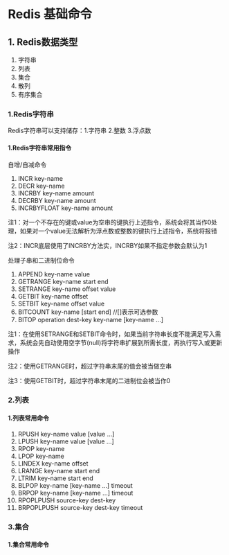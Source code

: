 # Redis 基础命令 #

## 1. Redis数据类型 ##
1. 字符串
2. 列表
3. 集合
4. 散列
5. 有序集合

### 1.Redis字符串 ###
Redis字符串可以支持储存：1.字符串 2.整数 3.浮点数
#### 1.Redis字符串常用指令 ####
自增/自减命令

1. INCR key-name
2. DECR key-name
3. INCRBY key-name amount
4. DECRBY key-name amount
5. INCRBYFLOAT key-name amount

注1：对一个不存在的键或value为空串的键执行上述指令，系统会将其当作0处理，如果对一个value无法解析为浮点数或整数的键执行上述指令，系统将报错

注2：INCR底层使用了INCRBY方法实，INCRBY如果不指定参数会默认为1

处理子串和二进制位命令

1. APPEND key-name value
2. GETRANGE key-name start end
3. SETRANGE key-name offset value
3. GETBIT key-name offset
4. SETBIT key-name offset value
5. BITCOUNT key-name [start end]	//[]表示可选参数
6. BITOP operation dest-key key-name [key-name ...]

注1：在使用SETRANGE和SETBIT命令时，如果当前字符串长度不能满足写入需求，系统会先自动使用空字节(null)将字符串扩展到所需长度，再执行写入或更新操作

注2：使用GETRANGE时，超过字符串末尾的值会被当做空串

注3：使用GETBIT时，超过字符串末尾的二进制位会被当作0

### 2.列表 ###

#### 1.列表常用命令 ####
1. RPUSH key-name value [value ...]
2. LPUSH key-name value [value ...]
3. RPOP key-name
4. LPOP key-name
5. LINDEX key-name offset
6. LRANGE key-name start end
7. LTRIM key-name start end
8. BLPOP key-name [key-name ...] timeout
9. BRPOP key-name [key-name ...] timeout
10. RPOPLPUSH source-key dest-key
11. BRPOPLPUSH source-key dest-key timeout

### 3.集合 ####

#### 1.集合常用命令 ####

